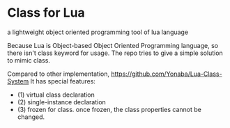 # Class for Lua

a lightweight object oriented programming tool of lua language 

Because Lua is Object-based Object Oriented Programming language, so there isn't class keyword for usage.
The repo tries to give a simple solution to mimic class.

Compared to other implementation, 
https://github.com/Yonaba/Lua-Class-System
It has special features:
* (1) virtual class declaration
* (2) single-instance declaration
* (3) frozen for class. once frozen, the class properties cannot be changed.
